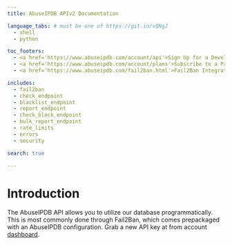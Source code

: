 ```yaml
---
title: AbuseIPDB APIv2 Documentation

language_tabs: # must be one of https://git.io/vQNgJ
  - shell
  - python

toc_footers:
  - <a href='https://www.abuseipdb.com/account/api'>Sign Up for a Developer Key</a>
  - <a href='https://www.abuseipdb.com/account/plans'>Subscribe to a Paid Plan</a>
  - <a href='https://www.abuseipdb.com/fail2ban.html'>Fail2Ban Integration</a>

includes:
  - fail2ban
  - check_endpoint
  - blacklist_endpoint
  - report_endpoint
  - check_block_endpoint
  - bulk_report_endpoint
  - rate_limits
  - errors
  - security

search: true

---
```


# Introduction

The AbuseIPDB API allows you to utilize our database programmatically. This is most commonly done through Fail2Ban, which comes prepackaged with an AbuseIPDB configuration. Grab a new API key at from account [dashboard](https://www.abuseipdb.com/account/api).
